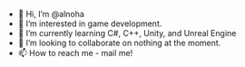 - 👋 Hi, I’m @alnoha
- 👀 I’m interested in game development.
- 🌱 I’m currently learning C#, C++, Unity, and Unreal Engine
- 💞️ I’m looking to collaborate on nothing at the moment.
- 📫 How to reach me - mail me!

<!---
alnoha/alnoha is a ✨ special ✨ repository because its `README.md` (this file) appears on your GitHub profile.
You can click the Preview link to take a look at your changes.
--->
